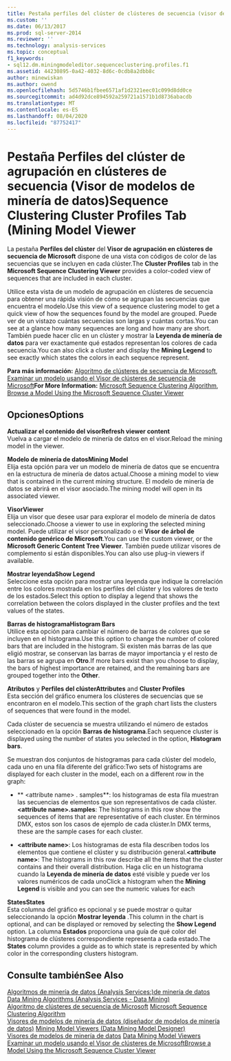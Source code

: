 ```yaml
---
title: Pestaña perfiles del clúster de clústeres de secuencia (visor de modelos de minería de datos) | Microsoft Docs
ms.custom: ''
ms.date: 06/13/2017
ms.prod: sql-server-2014
ms.reviewer: ''
ms.technology: analysis-services
ms.topic: conceptual
f1_keywords:
- sql12.dm.miningmodeleditor.sequenceclustering.profiles.f1
ms.assetid: 44230895-0a42-4032-8d6c-0cdb8a2dbb8c
author: minewiskan
ms.author: owend
ms.openlocfilehash: 5d5746b1fbee6571af1d2321eec01c099d8dd0ce
ms.sourcegitcommit: ad4d92dce894592a259721a1571b1d8736abacdb
ms.translationtype: MT
ms.contentlocale: es-ES
ms.lasthandoff: 08/04/2020
ms.locfileid: "87752417"
---
```

# <a name="sequence-clustering-cluster-profiles-tab-mining-model-viewer"></a><span data-ttu-id="5c7f3-102">Pestaña Perfiles del clúster de agrupación en clústeres de secuencia (Visor de modelos de minería de datos)</span><span class="sxs-lookup"><span data-stu-id="5c7f3-102">Sequence Clustering Cluster Profiles Tab (Mining Model Viewer</span></span>
  <span data-ttu-id="5c7f3-103">La pestaña **Perfiles del clúster** del **Visor de agrupación en clústeres de secuencia de Microsoft** dispone de una vista con códigos de color de las secuencias que se incluyen en cada clúster.</span><span class="sxs-lookup"><span data-stu-id="5c7f3-103">The **Cluster Profiles** tab in the **Microsoft Sequence Clustering Viewer** provides a color-coded view of sequences that are included in each cluster.</span></span>  
  
 <span data-ttu-id="5c7f3-104">Utilice esta vista de un modelo de agrupación en clústeres de secuencia para obtener una rápida visión de cómo se agrupan las secuencias que encuentra el modelo.</span><span class="sxs-lookup"><span data-stu-id="5c7f3-104">Use this view of a sequence clustering model to get a quick view of how the sequences found by the model are grouped.</span></span> <span data-ttu-id="5c7f3-105">Puede ver de un vistazo cuántas secuencias son largas y cuántas cortas.</span><span class="sxs-lookup"><span data-stu-id="5c7f3-105">You can see at a glance how many sequences are long and how many are short.</span></span> <span data-ttu-id="5c7f3-106">También puede hacer clic en un clúster y mostrar la **Leyenda de minería de datos** para ver exactamente qué estados representan los colores de cada secuencia.</span><span class="sxs-lookup"><span data-stu-id="5c7f3-106">You can also click a cluster and display the **Mining Legend** to see exactly which states the colors in each sequence represent.</span></span>  
  
 <span data-ttu-id="5c7f3-107">**Para más información:**  [Algoritmo de clústeres de secuencia de Microsoft](data-mining/microsoft-sequence-clustering-algorithm.md), [Examinar un modelo usando el Visor de clústeres de secuencia de Microsoft](data-mining/browse-a-model-using-the-microsoft-sequence-cluster-viewer.md)</span><span class="sxs-lookup"><span data-stu-id="5c7f3-107">**For More Information:**  [Microsoft Sequence Clustering Algorithm](data-mining/microsoft-sequence-clustering-algorithm.md), [Browse a Model Using the Microsoft Sequence Cluster Viewer](data-mining/browse-a-model-using-the-microsoft-sequence-cluster-viewer.md)</span></span>  
  
## <a name="options"></a><span data-ttu-id="5c7f3-108">Opciones</span><span class="sxs-lookup"><span data-stu-id="5c7f3-108">Options</span></span>  
 <span data-ttu-id="5c7f3-109">**Actualizar el contenido del visor**</span><span class="sxs-lookup"><span data-stu-id="5c7f3-109">**Refresh viewer content**</span></span>  
 <span data-ttu-id="5c7f3-110">Vuelva a cargar el modelo de minería de datos en el visor.</span><span class="sxs-lookup"><span data-stu-id="5c7f3-110">Reload the mining model in the viewer.</span></span>  
  
 <span data-ttu-id="5c7f3-111">**Modelo de minería de datos**</span><span class="sxs-lookup"><span data-stu-id="5c7f3-111">**Mining Model**</span></span>  
 <span data-ttu-id="5c7f3-112">Elija esta opción para ver un modelo de minería de datos que se encuentra en la estructura de minería de datos actual.</span><span class="sxs-lookup"><span data-stu-id="5c7f3-112">Choose a mining model to view that is contained in the current mining structure.</span></span> <span data-ttu-id="5c7f3-113">El modelo de minería de datos se abrirá en el visor asociado.</span><span class="sxs-lookup"><span data-stu-id="5c7f3-113">The mining model will open in its associated viewer.</span></span>  
  
 <span data-ttu-id="5c7f3-114">**Visor**</span><span class="sxs-lookup"><span data-stu-id="5c7f3-114">**Viewer**</span></span>  
 <span data-ttu-id="5c7f3-115">Elija un visor que desee usar para explorar el modelo de minería de datos seleccionado.</span><span class="sxs-lookup"><span data-stu-id="5c7f3-115">Choose a viewer to use in exploring the selected mining model.</span></span> <span data-ttu-id="5c7f3-116">Puede utilizar el visor personalizado o el **Visor de árbol de contenido genérico de Microsoft**.</span><span class="sxs-lookup"><span data-stu-id="5c7f3-116">You can use the custom viewer, or the **Microsoft Generic Content Tree Viewer**.</span></span> <span data-ttu-id="5c7f3-117">También puede utilizar visores de complemento si están disponibles.</span><span class="sxs-lookup"><span data-stu-id="5c7f3-117">You can also use plug-in viewers if available.</span></span>  
  
 <span data-ttu-id="5c7f3-118">**Mostrar leyenda**</span><span class="sxs-lookup"><span data-stu-id="5c7f3-118">**Show Legend**</span></span>  
 <span data-ttu-id="5c7f3-119">Seleccione esta opción para mostrar una leyenda que indique la correlación entre los colores mostrada en los perfiles del clúster y los valores de texto de los estados.</span><span class="sxs-lookup"><span data-stu-id="5c7f3-119">Select this option to display a legend that shows the correlation between the colors displayed in the cluster profiles and the text values of the states.</span></span>  
  
 <span data-ttu-id="5c7f3-120">**Barras de histograma**</span><span class="sxs-lookup"><span data-stu-id="5c7f3-120">**Histogram Bars**</span></span>  
 <span data-ttu-id="5c7f3-121">Utilice esta opción para cambiar el número de barras de colores que se incluyen en el histograma.</span><span class="sxs-lookup"><span data-stu-id="5c7f3-121">Use this option to change the number of colored bars that are included in the histogram.</span></span> <span data-ttu-id="5c7f3-122">Si existen más barras de las que eligió mostrar, se conservan las barras de mayor importancia y el resto de las barras se agrupa en **Otro**.</span><span class="sxs-lookup"><span data-stu-id="5c7f3-122">If more bars exist than you choose to display, the bars of highest importance are retained, and the remaining bars are grouped together into the **Other**.</span></span>  
  
 <span data-ttu-id="5c7f3-123">**Atributos** y **Perfiles del clúster**</span><span class="sxs-lookup"><span data-stu-id="5c7f3-123">**Attributes** and **Cluster Profiles**</span></span>  
 <span data-ttu-id="5c7f3-124">Esta sección del gráfico enumera los clústeres de secuencias que se encontraron en el modelo.</span><span class="sxs-lookup"><span data-stu-id="5c7f3-124">This section of the graph chart lists the clusters of sequences that were found in the model.</span></span>  
  
 <span data-ttu-id="5c7f3-125">Cada clúster de secuencia se muestra utilizando el número de estados seleccionado en la opción **Barras de histograma**.</span><span class="sxs-lookup"><span data-stu-id="5c7f3-125">Each sequence cluster is displayed using the number of states you selected in the option, **Histogram bars**.</span></span>  
  
 <span data-ttu-id="5c7f3-126">Se muestran dos conjuntos de histogramas para cada clúster del modelo, cada uno en una fila diferente del gráfico:</span><span class="sxs-lookup"><span data-stu-id="5c7f3-126">Two sets of histograms are displayed for each cluster in the model, each on a different row in the graph:</span></span>  
  
-   <span data-ttu-id="5c7f3-127">\*\* \<attribute name> . samples\*\*: los histogramas de esta fila muestran las secuencias de elementos que son representativos de cada clúster.</span><span class="sxs-lookup"><span data-stu-id="5c7f3-127">**\<attribute name>.samples**: The histograms in this row show the sequences of items that are representative of each cluster.</span></span> <span data-ttu-id="5c7f3-128">En términos DMX, estos son los casos de ejemplo de cada clúster.</span><span class="sxs-lookup"><span data-stu-id="5c7f3-128">In DMX terms, these are the sample cases for each cluster.</span></span>  
  
-   <span data-ttu-id="5c7f3-129">**\<attribute name>**: Los histogramas de esta fila describen todos los elementos que contiene el clúster y su distribución general.</span><span class="sxs-lookup"><span data-stu-id="5c7f3-129">**\<attribute name>**: The histograms in this row describe all the items that the cluster contains and their overall distribution.</span></span> <span data-ttu-id="5c7f3-130">Haga clic en un histograma cuando la **Leyenda de minería de datos** esté visible y puede ver los valores numéricos de cada uno</span><span class="sxs-lookup"><span data-stu-id="5c7f3-130">Click a histogram when the **Mining Legend** is visible and you can see the numeric values for each</span></span>  
  
 <span data-ttu-id="5c7f3-131">**States**</span><span class="sxs-lookup"><span data-stu-id="5c7f3-131">**States**</span></span>  
 <span data-ttu-id="5c7f3-132">Esta columna del gráfico es opcional y se puede mostrar o quitar seleccionando la opción **Mostrar leyenda** .</span><span class="sxs-lookup"><span data-stu-id="5c7f3-132">This column in the chart is optional, and can be displayed or removed by selecting the **Show Legend** option.</span></span> <span data-ttu-id="5c7f3-133">La columna **Estados** proporciona una guía de qué color del histograma de clústeres correspondiente representa a cada estado.</span><span class="sxs-lookup"><span data-stu-id="5c7f3-133">The **States** column provides a guide as to which state is represented by which color in the corresponding clusters histogram.</span></span>  
  
## <a name="see-also"></a><span data-ttu-id="5c7f3-134">Consulte también</span><span class="sxs-lookup"><span data-stu-id="5c7f3-134">See Also</span></span>  
 <span data-ttu-id="5c7f3-135">[Algoritmos de minería de datos &#40;Analysis Services:&#41;de minería de datos](data-mining/data-mining-algorithms-analysis-services-data-mining.md) </span><span class="sxs-lookup"><span data-stu-id="5c7f3-135">[Data Mining Algorithms &#40;Analysis Services - Data Mining&#41;](data-mining/data-mining-algorithms-analysis-services-data-mining.md) </span></span>  
 <span data-ttu-id="5c7f3-136">[Algoritmo de clústeres de secuencia de Microsoft](data-mining/microsoft-sequence-clustering-algorithm.md) </span><span class="sxs-lookup"><span data-stu-id="5c7f3-136">[Microsoft Sequence Clustering Algorithm](data-mining/microsoft-sequence-clustering-algorithm.md) </span></span>  
 <span data-ttu-id="5c7f3-137">[Visores de modelos de minería de datos &#40;diseñador de modelos de minería de datos&#41;](mining-model-viewers-data-mining-model-designer.md) </span><span class="sxs-lookup"><span data-stu-id="5c7f3-137">[Mining Model Viewers &#40;Data Mining Model Designer&#41;](mining-model-viewers-data-mining-model-designer.md) </span></span>  
 <span data-ttu-id="5c7f3-138">[Visores de modelos de minería de datos](data-mining/data-mining-model-viewers.md) </span><span class="sxs-lookup"><span data-stu-id="5c7f3-138">[Data Mining Model Viewers](data-mining/data-mining-model-viewers.md) </span></span>  
 [<span data-ttu-id="5c7f3-139">Examinar un modelo usando el Visor de clústeres de Microsoft</span><span class="sxs-lookup"><span data-stu-id="5c7f3-139">Browse a Model Using the Microsoft Sequence Cluster Viewer</span></span>](data-mining/browse-a-model-using-the-microsoft-sequence-cluster-viewer.md)  
  
  
